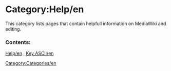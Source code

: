 # Category:Help/en
This category lists pages that contain helpfull information on MediaWiki and editing.

### Contents:

[Help/en](Help/en.md) , [Key ASCII/en](Key_ASCII/en.md)

[Category:Categories/en](Category:Categories/en.md)
